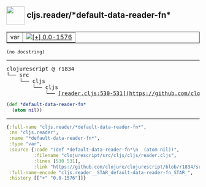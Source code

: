 ## <img width="48px" valign="middle" src="http://i.imgur.com/Hi20huC.png"> cljs.reader/\*default-data-reader-fn\*

 <table border="1">
<tr>
<td>var</td>
<td><a href="https://github.com/cljsinfo/api-refs/tree/0.0-1576"><img valign="middle" alt="[+] 0.0-1576" src="https://img.shields.io/badge/+-0.0--1576-lightgrey.svg"></a> </td>
</tr>
</table>

 <samp>
</samp>

```
(no docstring)
```

---

 <pre>
clojurescript @ r1834
└── src
    └── cljs
        └── cljs
            └── <ins>[reader.cljs:530-531](https://github.com/clojure/clojurescript/blob/r1834/src/cljs/cljs/reader.cljs#L530-L531)</ins>
</pre>

```clj
(def *default-data-reader-fn*
  (atom nil))
```


---

```clj
{:full-name "cljs.reader/*default-data-reader-fn*",
 :ns "cljs.reader",
 :name "*default-data-reader-fn*",
 :type "var",
 :source {:code "(def *default-data-reader-fn*\n  (atom nil))",
          :filename "clojurescript/src/cljs/cljs/reader.cljs",
          :lines [530 531],
          :link "https://github.com/clojure/clojurescript/blob/r1834/src/cljs/cljs/reader.cljs#L530-L531"},
 :full-name-encode "cljs.reader__STAR_default-data-reader-fn_STAR_",
 :history [["+" "0.0-1576"]]}

```
